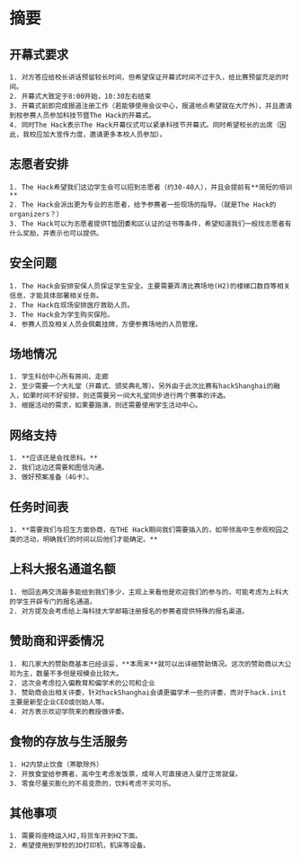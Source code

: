 # 摘要

## 开幕式要求

    1. 对方答应给校长讲话预留较长时间，但希望保证开幕式时间不过于久，给比赛预留充足的时间。
    2. 开幕式大致定于8:00开始，10:30左右结束
    3. 开幕式前即完成报道注册工作（若能够使用会议中心，报道地点希望就在大厅外），并且邀请到校参赛人员参加科技节暨The Hack的开幕式。
    4. 同时The Hack表示The Hack开幕仪式可以紧承科技节开幕式。同时希望校长的出席（因此，我校应加大宣传力度，邀请更多本校人员参加）。

## 志愿者安排

    1. The Hack希望我们这边学生会可以招到志愿者（约30-40人），并且会提前有**简短的培训**
    2. The Hack会派出更为专业的志愿者，给予参赛者一些现场的指导。（就是The Hack的organizers？）
    3. The Hack可以为志愿者提供T恤团委和区认证的证书等条件，希望知道我们一般找志愿者有什么奖励，并表示也可以提供。

## 安全问题

    1. The Hack会安排安保人员保证学生安全。主要需要弄清比赛场地(H2)的楼梯口数目等相关信息，才能具体部署相关任务。
    2. The Hack在现场安排医疗救助人员。
    3. The Hack会为学生购买保险。
    4. 参赛人员及相关人员会佩戴挂牌，方便参赛场地的人员管理。

## 场地情况

    1. 学生科创中心所有房间、走廊
    2. 至少需要一个大礼堂（开幕式、颁奖典礼等）。另外由于此次比赛有hackShanghai的融入，如果时间不好安排，则还需要另一间大礼堂同步进行两个赛事的评选。
    3. 根据活动的需求，如果要路演，则还需要使用学生活动中心。

## 网络支持

    1. **应该还是会找思科。**
    2. 我们这边还需要和图信沟通。
    3. 做好预案准备（4G卡）。

## 任务时间表

    1. **需要我们与招生方面协商，在THE Hack期间我们需要插入的，如带领高中生参观校园之类的活动，明确我们的时间以后他们才能确定。**

## 上科大报名通道名额

    1. 他回去再交流最多能给到我们多少，主观上来看他是欢迎我们的参与的，可能考虑为上科大的学生开辟专门的报名通道。
    2. 对方提及会考虑给上海科技大学邮箱注册报名的参赛者提供特殊的报名渠道。

## 赞助商和评委情况

    1. 和几家大的赞助商基本已经谈妥，**本周末**就可以出详细赞助情况。这次的赞助商以大公司为主，数量不多但是规模会比较大。
    2. 这次会考虑拉入偏教育和偏学术的公司和企业
    3. 赞助商会出相关评委，针对hackShanghai会请更偏学术一些的评委，而对于hack.init主要是新型企业CEO或创始人等。
    4. 对方表示欢迎学院来的教授做评委。
    
## 食物的存放与生活服务

    1. H2内禁止饮食（茶歇除外）
    2. 开放食堂给参赛者，高中生考虑发饭票，成年人可直接进入餐厅正常就餐。
    3. 零食尽量买膨化的不易变质的，饮料考虑不买可乐。
    
## 其他事项

    1. 需要将座椅运入H2,将货车开到H2下面。
    2. 希望使用到学校的3D打印机，机床等设备。

